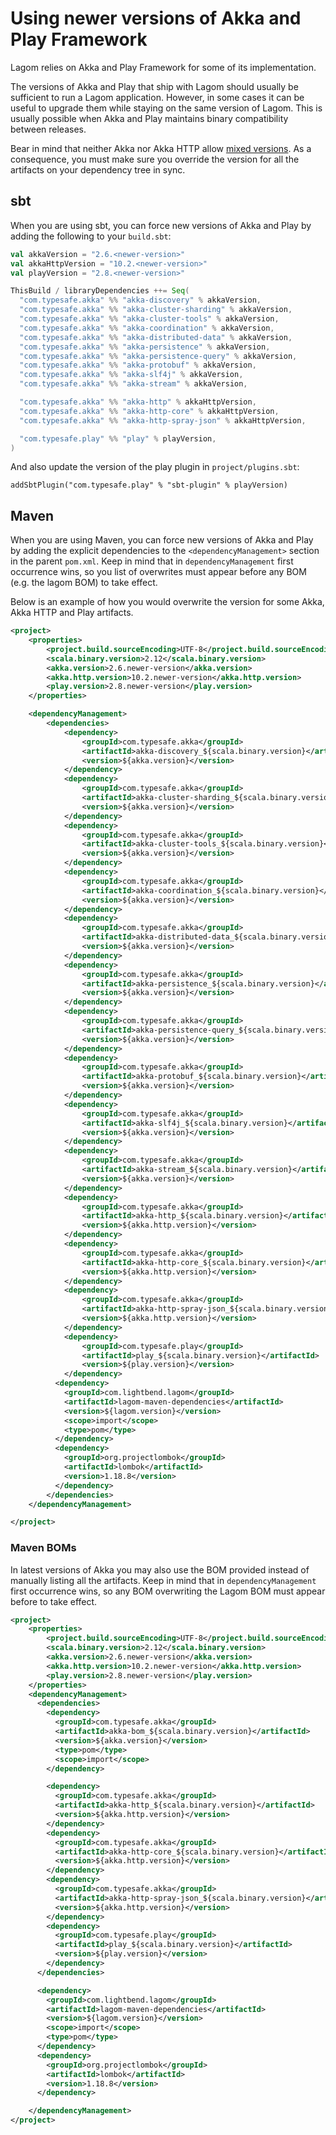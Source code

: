 # Using newer versions of Akka and Play Framework

Lagom relies on Akka and Play Framework for some of its implementation.

The versions of Akka and Play that ship with Lagom should usually be sufficient to run a Lagom application. However, in some cases it can be useful to upgrade them while staying on the same version of Lagom. This is usually possible when Akka and Play maintains binary compatibility between releases.

Bear in mind that neither Akka nor Akka HTTP allow [mixed versions](https://doc.akka.io/docs/akka/current/common/binary-compatibility-rules.html#mixed-versioning-is-not-allowed). As a consequence, you must make sure you override the version for all the artifacts on your dependency tree in sync.

## sbt

When you are using sbt, you can force new versions of Akka and Play by adding the following to your `build.sbt`:

```scala
val akkaVersion = "2.6.<newer-version>"
val akkaHttpVersion = "10.2.<newer-version>"
val playVersion = "2.8.<newer-version>"

ThisBuild / libraryDependencies ++= Seq(
  "com.typesafe.akka" %% "akka-discovery" % akkaVersion,
  "com.typesafe.akka" %% "akka-cluster-sharding" % akkaVersion,
  "com.typesafe.akka" %% "akka-cluster-tools" % akkaVersion,
  "com.typesafe.akka" %% "akka-coordination" % akkaVersion,
  "com.typesafe.akka" %% "akka-distributed-data" % akkaVersion,
  "com.typesafe.akka" %% "akka-persistence" % akkaVersion,
  "com.typesafe.akka" %% "akka-persistence-query" % akkaVersion,
  "com.typesafe.akka" %% "akka-protobuf" % akkaVersion,
  "com.typesafe.akka" %% "akka-slf4j" % akkaVersion,
  "com.typesafe.akka" %% "akka-stream" % akkaVersion,

  "com.typesafe.akka" %% "akka-http" % akkaHttpVersion,
  "com.typesafe.akka" %% "akka-http-core" % akkaHttpVersion,
  "com.typesafe.akka" %% "akka-http-spray-json" % akkaHttpVersion,

  "com.typesafe.play" %% "play" % playVersion,
)
```

And also update the version of the play plugin in `project/plugins.sbt`:

```
addSbtPlugin("com.typesafe.play" % "sbt-plugin" % playVersion)
```

## Maven

When you are using Maven, you can force new versions of Akka and Play by adding the explicit dependencies to the `<dependencyManagement>` section in the parent `pom.xml`. Keep in mind that in `dependencyManagement` first occurrence wins, so you list of overwrites must appear before any BOM (e.g. the lagom BOM) to take effect.

Below is an example of how you would overwrite the version for some Akka, Akka HTTP and Play artifacts.

```xml
<project>
    <properties>
        <project.build.sourceEncoding>UTF-8</project.build.sourceEncoding>
        <scala.binary.version>2.12</scala.binary.version>
        <akka.version>2.6.newer-version</akka.version>
        <akka.http.version>10.2.newer-version</akka.http.version>
        <play.version>2.8.newer-version</play.version>
    </properties>

    <dependencyManagement>
        <dependencies>
            <dependency>
                <groupId>com.typesafe.akka</groupId>
                <artifactId>akka-discovery_${scala.binary.version}</artifactId>
                <version>${akka.version}</version>
            </dependency>
            <dependency>
                <groupId>com.typesafe.akka</groupId>
                <artifactId>akka-cluster-sharding_${scala.binary.version}</artifactId>
                <version>${akka.version}</version>
            </dependency>
            <dependency>
                <groupId>com.typesafe.akka</groupId>
                <artifactId>akka-cluster-tools_${scala.binary.version}</artifactId>
                <version>${akka.version}</version>
            </dependency>
            <dependency>
                <groupId>com.typesafe.akka</groupId>
                <artifactId>akka-coordination_${scala.binary.version}</artifactId>
                <version>${akka.version}</version>
            </dependency>
            <dependency>
                <groupId>com.typesafe.akka</groupId>
                <artifactId>akka-distributed-data_${scala.binary.version}</artifactId>
                <version>${akka.version}</version>
            </dependency>
            <dependency>
                <groupId>com.typesafe.akka</groupId>
                <artifactId>akka-persistence_${scala.binary.version}</artifactId>
                <version>${akka.version}</version>
            </dependency>
            <dependency>
                <groupId>com.typesafe.akka</groupId>
                <artifactId>akka-persistence-query_${scala.binary.version}</artifactId>
                <version>${akka.version}</version>
            </dependency>
            <dependency>
                <groupId>com.typesafe.akka</groupId>
                <artifactId>akka-protobuf_${scala.binary.version}</artifactId>
                <version>${akka.version}</version>
            </dependency>
            <dependency>
                <groupId>com.typesafe.akka</groupId>
                <artifactId>akka-slf4j_${scala.binary.version}</artifactId>
                <version>${akka.version}</version>
            </dependency>
            <dependency>
                <groupId>com.typesafe.akka</groupId>
                <artifactId>akka-stream_${scala.binary.version}</artifactId>
                <version>${akka.version}</version>
            </dependency>
            <dependency>
                <groupId>com.typesafe.akka</groupId>
                <artifactId>akka-http_${scala.binary.version}</artifactId>
                <version>${akka.http.version}</version>
            </dependency>
            <dependency>
                <groupId>com.typesafe.akka</groupId>
                <artifactId>akka-http-core_${scala.binary.version}</artifactId>
                <version>${akka.http.version}</version>
            </dependency>
            <dependency>
                <groupId>com.typesafe.akka</groupId>
                <artifactId>akka-http-spray-json_${scala.binary.version}</artifactId>
                <version>${akka.http.version}</version>
            </dependency>
            <dependency>
                <groupId>com.typesafe.play</groupId>
                <artifactId>play_${scala.binary.version}</artifactId>
                <version>${play.version}</version>
            </dependency>
          <dependency>
            <groupId>com.lightbend.lagom</groupId>
            <artifactId>lagom-maven-dependencies</artifactId>
            <version>${lagom.version}</version>
            <scope>import</scope>
            <type>pom</type>
          </dependency>
          <dependency>
            <groupId>org.projectlombok</groupId>
            <artifactId>lombok</artifactId>
            <version>1.18.8</version>
          </dependency>
        </dependencies>
    </dependencyManagement>

</project>
```

### Maven BOMs

In latest versions of Akka you may also use the BOM provided instead of manually listing all the artifacts.  Keep in mind that in `dependencyManagement` first occurrence wins, so any BOM overwriting the Lagom BOM must appear before to take effect.

```xml
<project>
    <properties>
        <project.build.sourceEncoding>UTF-8</project.build.sourceEncoding>
        <scala.binary.version>2.12</scala.binary.version>
        <akka.version>2.6.newer-version</akka.version>
        <akka.http.version>10.2.newer-version</akka.http.version>
        <play.version>2.8.newer-version</play.version>
    </properties>
    <dependencyManagement>
      <dependencies>
        <dependency>
          <groupId>com.typesafe.akka</groupId>
          <artifactId>akka-bom_${scala.binary.version}</artifactId>
          <version>${akka.version}</version>
          <type>pom</type>
          <scope>import</scope>
        </dependency>

        <dependency>
          <groupId>com.typesafe.akka</groupId>
          <artifactId>akka-http_${scala.binary.version}</artifactId>
          <version>${akka.http.version}</version>
        </dependency>
        <dependency>
          <groupId>com.typesafe.akka</groupId>
          <artifactId>akka-http-core_${scala.binary.version}</artifactId>
          <version>${akka.http.version}</version>
        </dependency>
        <dependency>
          <groupId>com.typesafe.akka</groupId>
          <artifactId>akka-http-spray-json_${scala.binary.version}</artifactId>
          <version>${akka.http.version}</version>
        </dependency>
        <dependency>
          <groupId>com.typesafe.play</groupId>
          <artifactId>play_${scala.binary.version}</artifactId>
          <version>${play.version}</version>
        </dependency>
      </dependencies>

      <dependency>
        <groupId>com.lightbend.lagom</groupId>
        <artifactId>lagom-maven-dependencies</artifactId>
        <version>${lagom.version}</version>
        <scope>import</scope>
        <type>pom</type>
      </dependency>
      <dependency>
        <groupId>org.projectlombok</groupId>
        <artifactId>lombok</artifactId>
        <version>1.18.8</version>
      </dependency>

    </dependencyManagement>
</project>
```
